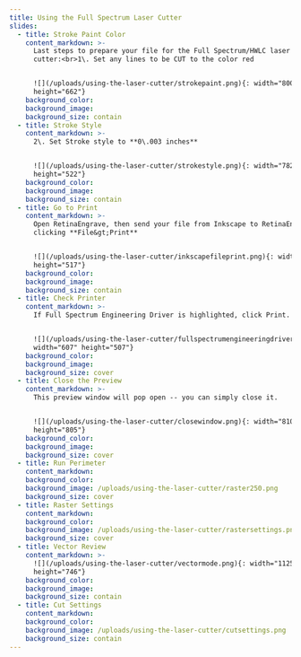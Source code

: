 ```yaml
---
title: Using the Full Spectrum Laser Cutter
slides:
  - title: Stroke Paint Color
    content_markdown: >-
      Last steps to prepare your file for the Full Spectrum/HWLC laser
      cutter:<br>1\. Set any lines to be CUT to the color red


      ![](/uploads/using-the-laser-cutter/strokepaint.png){: width="800"
      height="662"}
    background_color:
    background_image:
    background_size: contain
  - title: Stroke Style
    content_markdown: >-
      2\. Set Stroke style to **0\.003 inches**


      ![](/uploads/using-the-laser-cutter/strokestyle.png){: width="782"
      height="522"}
    background_color:
    background_image:
    background_size: contain
  - title: Go to Print
    content_markdown: >-
      Open RetinaEngrave, then send your file from Inkscape to RetinaEngrave by
      clicking **File&gt;Print**


      ![](/uploads/using-the-laser-cutter/inkscapefileprint.png){: width="685"
      height="517"}
    background_color:
    background_image:
    background_size: contain
  - title: Check Printer
    content_markdown: >-
      If Full Spectrum Engineering Driver is highlighted, click Print.


      ![](/uploads/using-the-laser-cutter/fullspectrumengineeringdriver.png){:
      width="607" height="507"}
    background_color:
    background_image:
    background_size: cover
  - title: Close the Preview
    content_markdown: >-
      This preview window will pop open -- you can simply close it.


      ![](/uploads/using-the-laser-cutter/closewindow.png){: width="810"
      height="805"}
    background_color:
    background_image:
    background_size: cover
  - title: Run Perimeter
    content_markdown:
    background_color:
    background_image: /uploads/using-the-laser-cutter/raster250.png
    background_size: cover
  - title: Raster Settings
    content_markdown:
    background_color:
    background_image: /uploads/using-the-laser-cutter/rastersettings.png
    background_size: cover
  - title: Vector Review
    content_markdown: >-
      ![](/uploads/using-the-laser-cutter/vectormode.png){: width="1125"
      height="746"}
    background_color:
    background_image:
    background_size: contain
  - title: Cut Settings
    content_markdown:
    background_color:
    background_image: /uploads/using-the-laser-cutter/cutsettings.png
    background_size: contain
---
```



